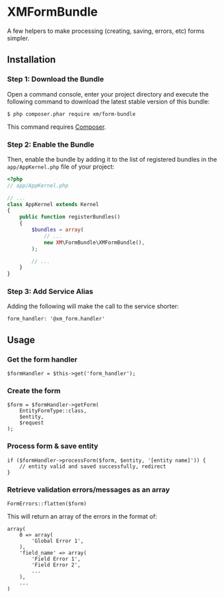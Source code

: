 # XMFormBundle
A few helpers to make processing (creating, saving, errors, etc) forms simpler.

## Installation

### Step 1: Download the Bundle

Open a command console, enter your project directory and execute the
following command to download the latest stable version of this bundle:

```console
$ php composer.phar require xm/form-bundle
```

This command requires [Composer](https://getcomposer.org/download/).

### Step 2: Enable the Bundle

Then, enable the bundle by adding it to the list of registered bundles
in the `app/AppKernel.php` file of your project:

```php
<?php
// app/AppKernel.php

// ...
class AppKernel extends Kernel
{
    public function registerBundles()
    {
        $bundles = array(
            // ...
            new XM\FormBundle\XMFormBundle(),
        );

        // ...
    }
}
```

### Step 3: Add Service Alias

Adding the following will make the call to the service shorter:

```
form_handler: '@xm_form.handler'
```

## Usage

### Get the form handler

```
$formHandler = $this->get('form_handler');
```

### Create the form

```
$form = $formHandler->getForm(
    EntityFormType::class,
    $entity,
    $request
);
```

### Process form & save entity

```
if ($formHandler->processForm($form, $entity, '[entity name]')) {
    // entity valid and saved successfully, redirect
}
```

### Retrieve validation errors/messages as an array

```
FormErrors::flatten($form)
```

This will return an array of the errors in the format of:

```
array(
    0 => array(
        'Global Error 1',
    ),
    'field_name' => array(
        'Field Error 1',
        'Field Error 2',
        ...
    ),
    ...
)
```